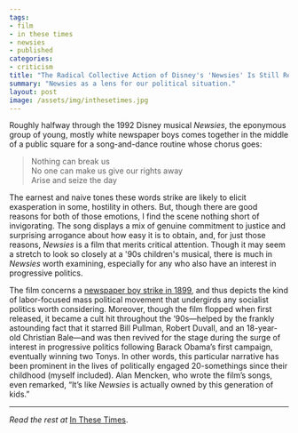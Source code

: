 ```yaml
---
tags:
- film
- in these times
- newsies
- published
categories:
- criticism
title: "The Radical Collective Action of Disney's 'Newsies' Is Still Relevant Today"
summary: "Newsies as a lens for our political situation."
layout: post
image: /assets/img/inthesetimes.jpg
---
```

Roughly halfway through the 1992 Disney musical _Newsies_, the eponymous group of young, mostly white newspaper boys comes together in the middle of a public square for a song-and-dance routine whose chorus goes:

<blockquote>Nothing can break us<br />
No one can make us give our rights away<br />
Arise and seize the day</blockquote>

The earnest and naive tones these words strike are likely to elicit exasperation in some, hostility in others. But, though there are good reasons for both of those emotions, I find the scene nothing short of invigorating. The song displays a mix of genuine commitment to justice and surprising arrogance about how easy it is to obtain, and, for just those reasons, _Newsies_ is a film that merits critical attention. Though it may seem a stretch to look so closely at a '90s children's musical, there is much in _Newsies_ worth examining, especially for any who also have an interest in progressive politics.

The film concerns a [newspaper boy strike in 1899](https://en.wikipedia.org/wiki/Newsboys%27_strike_of_1899), and thus depicts the kind of labor-focused mass political movement that undergirds any socialist politics worth considering. Moreover, though the film flopped when first released, it became a cult hit throughout the ‘90s—helped by the frankly astounding fact that it starred Bill Pullman, Robert Duvall, and an 18-year-old Christian Bale—and was then revived for the stage during the surge of interest in progressive politics following Barack Obama’s first campaign, eventually winning two Tonys. In other words, this particular narrative has been prominent in the lives of politically engaged 20-somethings since their childhood (myself included). Alan Mencken, who wrote the film’s songs, even remarked, “It’s like _Newsies_ is actually owned by this generation of kids.”

---

_Read the rest at_ [In These Times](http://inthesetimes.com/working/entry/18715/the_radical_collective_action_of_disneys_newsies_is_still_relevant_today).
